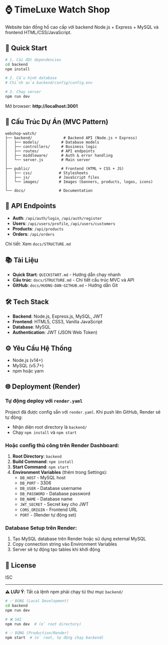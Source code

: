 # ⌚ TimeLuxe Watch Shop

Website bán đồng hồ cao cấp với backend Node.js + Express + MySQL và frontend HTML/CSS/JavaScript.

## 🚀 Quick Start

```bash
# 1. Cài đặt dependencies
cd backend
npm install

# 2. Cấu hình database
# Chỉnh sửa backend/config/config.env

# 3. Chạy server
npm run dev
```

Mở browser: **http://localhost:3001**

## 📁 Cấu Trúc Dự Án (MVC Pattern)

```
webshop-watch/
├── backend/              # Backend API (Node.js + Express)
│   ├── models/          # Database models
│   ├── controllers/     # Business logic
│   ├── routes/          # API endpoints
│   ├── middleware/      # Auth & error handling
│   └── server.js        # Main server
│
├── public/              # Frontend (HTML + CSS + JS)
│   ├── css/            # Stylesheets
│   ├── js/             # JavaScript files
│   └── images/         # Images (banners, products, logos, icons)
│
└── docs/               # Documentation
```

## 🔌 API Endpoints

- **Auth**: `/api/auth/login`, `/api/auth/register`
- **Users**: `/api/users/profile`, `/api/users/customers`
- **Products**: `/api/products`
- **Orders**: `/api/orders`

Chi tiết: Xem `docs/STRUCTURE.md`

## 📚 Tài Liệu

- **Quick Start**: `QUICKSTART.md` - Hướng dẫn chạy nhanh
- **Cấu trúc**: `docs/STRUCTURE.md` - Chi tiết cấu trúc MVC và API
- **GitHub**: `docs/HUONG-DAN-GITHUB.md` - Hướng dẫn Git

## 🛠️ Tech Stack

- **Backend**: Node.js, Express.js, MySQL, JWT
- **Frontend**: HTML5, CSS3, Vanilla JavaScript
- **Database**: MySQL
- **Authentication**: JWT (JSON Web Token)

## ⚙️ Yêu Cầu Hệ Thống

- Node.js (v14+)
- MySQL (v5.7+)
- npm hoặc yarn

## 🌐 Deployment (Render)

### Tự động deploy với `render.yaml`

Project đã được config sẵn với `render.yaml`. Khi push lên GitHub, Render sẽ tự động:
- Nhận diện root directory là `backend/`
- Chạy `npm install` và `npm start`

### Hoặc config thủ công trên Render Dashboard:

1. **Root Directory**: `backend`
2. **Build Command**: `npm install`
3. **Start Command**: `npm start`
4. **Environment Variables** (thêm trong Settings):
   - `DB_HOST` - MySQL host
   - `DB_PORT` - 3306
   - `DB_USER` - Database username
   - `DB_PASSWORD` - Database password
   - `DB_NAME` - Database name
   - `JWT_SECRET` - Secret key cho JWT
   - `CORS_ORIGIN` - Frontend URL
   - `PORT` - (Render tự động set)

### Database Setup trên Render:
1. Tạo MySQL database trên Render hoặc sử dụng external MySQL
2. Copy connection string vào Environment Variables
3. Server sẽ tự động tạo tables khi khởi động

## 📝 License

ISC

---

**⚠️ LƯU Ý**: Tất cả lệnh npm phải chạy từ thư mục `backend/`

```bash
# ✅ ĐÚNG (Local Development)
cd backend
npm run dev

# ❌ SAI
npm run dev  # (ở root directory)

# ✅ ĐÚNG (Production/Render)
npm start  # (ở root, tự động chạy backend)
```

